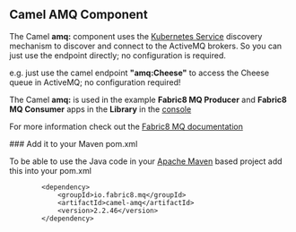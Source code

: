 ## Camel AMQ Component

The Camel **amq:** component uses the [Kubernetes Service](http://fabric8.io/guide/services.html) discovery mechanism to discover and connect to the ActiveMQ brokers. So you can just use the endpoint directly; no configuration is required.

e.g. just use the camel endpoint **"amq:Cheese"** to access the Cheese queue in ActiveMQ; no configuration required!

The Camel **amq:** is used in the example **Fabric8 MQ Producer** and **Fabric8 MQ Consumer** apps in the **Library** in the [console](http://fabric8.io/guide/console.html)

For more information check out the [Fabric8 MQ documentation](http://fabric8.io/guide/fabric8MQ.html)

### Add it to your Maven pom.xml

To be able to use the Java code in your [Apache Maven](http://maven.apache.org/) based project add this into your pom.xml

            <dependency>
                <groupId>io.fabric8.mq</groupId>
                <artifactId>camel-amq</artifactId>
                <version>2.2.46</version>
            </dependency>

